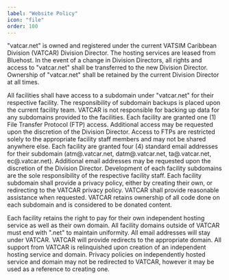 ```yaml
---
label: "Website Policy"
icon: "file"
order: 100
---
```


"vatcar.net" is owned and registered under the current VATSIM Caribbean Division (VATCAR) Division Director. The hosting services are leased from Bluehost. In the event of a change in Division Directors, all rights and access to "vatcar.net" shall be transferred to the new Division Director. Ownership of "vatcar.net" shall be retained by the current Division Director at all times.

All facilities shall have access to a subdomain under "vatcar.net" for their respective facility. The responsibility of subdomain backups is placed upon the current facility team. VATCAR is not responsible for backing up data for any subdomains provided to the facilities. Each facility are granted one (1) File Transfer Protocol (FTP) access. Additional access may be requested upon the discretion of the Division Director. Access to FTPs are restricted solely to the appropriate facility staff members and may not be shared anywhere else. Each facility are granted four (4) standard email addresses for their subdomain (atm@<subdomain>.vatcar.net, datm@<subdomain>.vatcar.net, ta@<subdomain>.vatcar.net, ec@<subdomain>.vatcar.net). Additional email addresses may be requested upon the discretion of the Division Director. Development of each facility subdomains are the sole responsibility of the respective facility staff. Each facility subdomain shall provide a privacy policy, either by creating their own, or redirecting to the VATCAR privacy policy. VATCAR shall provide reasonable assistance when requested. VATCAR retains ownership of all code done on each subdomain and is considered to be donated content. 

Each facility retains the right to pay for their own independent hosting service as well as their own domain. All facility domains outside of VATCAR must end with ".net" to maintain uniformity. All email addresses will stay under VATCAR. VATCAR will provide redirects to the appropriate domain. All support from VATCAR is relinquished upon creation of an independent hosting service and domain. Privacy policies on independently hosted service and domain may not be redirected to VATCAR, however it may be used as a reference to creating one.